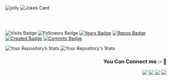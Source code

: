 <div ="right">

![jolly](https://user-images.githubusercontent.com/77734636/163214134-9fa99f17-4127-4c68-9b00-549c3c3c8fe1.gif)
  ![Jokes Card](https://readme-jokes.vercel.app/api)
</div>
<br><br>
  
![Visits Badge](https://badges.pufler.dev/visits/deepalii05/deepalii05)
![Followers Badge](https://img.shields.io/github/followers/deepalii05)
[![Years Badge](https://badges.pufler.dev/years/deepalii05)](https://badges.deepalii05.dev)
[![Repos Badge](https://badges.pufler.dev/repos/deepalii05)](https://badges.deepalii05.dev)
[![Created Badge](https://badges.pufler.dev/created/puf17640/git-badges)](https://badges.deepalii05.dev)
[![Commits Badge](https://badges.pufler.dev/commits/monthly/deepalii05)](https://badges.pufler.dev)

![Your Repository’s Stats](https://github-readme-stats.vercel.app/api?username=deepalii05&show_icons=true)
![Your Repository's Stats](https://github-readme-stats.vercel.app/api/top-langs/?username=deepalii05&theme=blue-green)
<br>

<div align="right">
  <h3> You Can Connect me :- 🤩</h3>

[<img src="https://img.shields.io/badge/Gmail-D14836?style=for-the-badge&logo=gmail&logoColor=white">](https://mail.google.com/mail/?view=cm&fs=1&to=deepaliithakurr@gmail.com) [<img src="https://img.shields.io/badge/linkedin-%230077B5.svg?&style=for-the-badge&logo=linkedin&logoColor=white">](https://www.linkedin.com/in/deepali-thakur/)
[<img src="https://img.shields.io/badge/instagram-%23E4405F.svg?&style=for-the-badge&logo=instagram&logoColor=white">](https://www.instagram.com/deepalii05/)
[<img src="https://img.shields.io/badge/LeetCode-000000?style=for-the-badge&logo=LeetCode&logoColor=#d16c06">](https://leetcode.com/deepalii05/)
</div>

<div align="right">
  
  

<br>

   </div>


